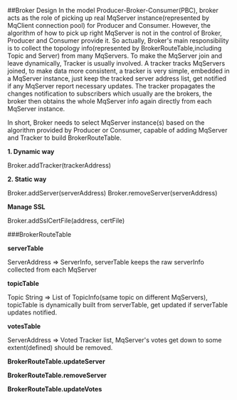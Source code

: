 ##Broker Design
In the model Producer-Broker-Consumer(PBC), broker acts as the role of picking up real MqServer instance(represented by MqClient connection pool) for Producer and Consumer. However, the algorithm of how to pick up right MqServer is not in the control of Broker, Producer and Consumer provide it. So actually, Broker's main responsibility is to collect the topology info(represented by BrokerRouteTable,including Topic and Server) from many MqServers. To make the MqServer join and leave dynamically, Tracker is usually involved. A tracker tracks MqServers joined, to make data more consistent, a tracker is very simple, embedded in a MqServer instance, just keep the tracked server address list, get notified if any MqServer report necessary updates. The tracker propagates the changes notification to subscribers which usually are the brokers, the broker then obtains the whole MqServer info again directly from each MqServer instance.

In short, Broker needs to select MqServer instance(s) based on the algorithm provided by Producer or Consumer, capable of adding MqServer and Tracker to build BrokerRouteTable.

**1. Dynamic way**

Broker.addTracker(trackerAddress)

**2. Static way**

Broker.addServer(serverAddress)
Broker.removeServer(serverAddress)


**Manage SSL**

Broker.addSslCertFile(address, certFile)


###BrokerRouteTable

**serverTable**

ServerAddress => ServerInfo, serverTable keeps the raw serverInfo collected from each MqServer


**topicTable**

Topic String => List of TopicInfo(same topic on different MqServers), topicTable is dynamically built from serverTable, get updated if serverTable updates notified.

**votesTable**

ServerAddress => Voted Tracker list, MqServer's votes get down to some extent(defined) should be removed.


**BrokerRouteTable.updateServer**

**BrokerRouteTable.removeServer**

**BrokerRouteTable.updateVotes**
